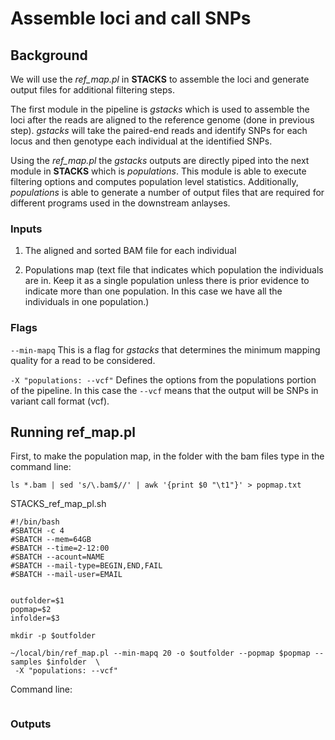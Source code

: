 # Assemble loci and call SNPs

## Background
We will use the *ref_map.pl* in **STACKS** to assemble the loci and generate output files for additional filtering steps.  
  
The first module in the pipeline is *gstacks* which is used to assemble the loci after the reads are aligned to the reference genome (done in previous step). *gstacks* will take the paired-end reads and identify SNPs for each locus and then genotype each individual at the identified SNPs.  

Using the *ref_map.pl* the *gstacks* outputs are directly piped into the next module in **STACKS** which is *populations*. This module is able to execute filtering options and computes population level statistics. Additionally, *populations* is able to generate a number of output files that are required for different programs used in the downstream anlayses. 

### Inputs
1. The aligned and sorted BAM file for each individual
   
2. Populations map (text file that indicates which population the individuals are in. Keep it as a single population unless there is prior evidence to indicate more than one population. In this case we have all the individuals in one population.)

### Flags
`--min-mapq` This is a flag for *gstacks* that determines the minimum mapping quality for a read to be considered.  

`-X "populations: --vcf"` Defines the options from the populations portion of the pipeline. In this case the `--vcf` means that the output will be SNPs in variant call format (vcf).

## Running ref_map.pl
First, to make the population map, in the folder with the bam files type in the command line: 
```
ls *.bam | sed 's/\.bam$//' | awk '{print $0 "\t1"}' > popmap.txt
```
STACKS_ref_map_pl.sh
```
#!/bin/bash
#SBATCH -c 4
#SBATCH --mem=64GB
#SBATCH --time=2-12:00
#SBATCH --acount=NAME
#SBATCH --mail-type=BEGIN,END,FAIL
#SBATCH --mail-user=EMAIL


outfolder=$1
popmap=$2
infolder=$3

mkdir -p $outfolder

~/local/bin/ref_map.pl --min-mapq 20 -o $outfolder --popmap $popmap --samples $infolder  \
 -X "populations: --vcf"
```
Command line:
```

```
### Outputs

